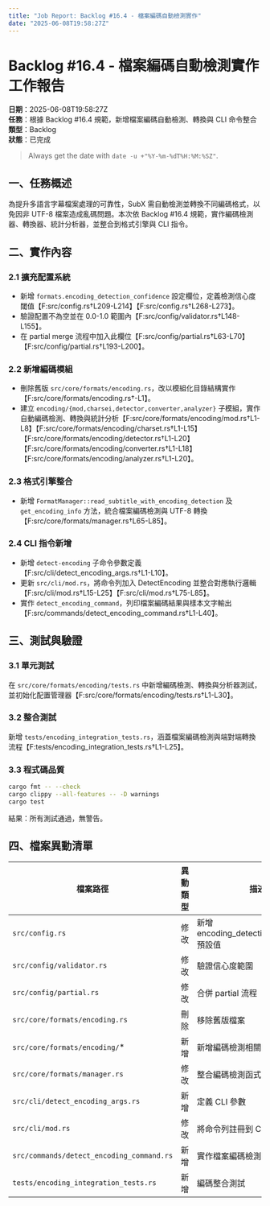 ```yaml
---
title: "Job Report: Backlog #16.4 - 檔案編碼自動檢測實作"
date: "2025-06-08T19:58:27Z"
---
```


# Backlog #16.4 - 檔案編碼自動檢測實作 工作報告

**日期**：2025-06-08T19:58:27Z  
**任務**：根據 Backlog #16.4 規範，新增檔案編碼自動檢測、轉換與 CLI 命令整合  
**類型**：Backlog  
**狀態**：已完成

> Always get the date with `date -u +"%Y-%m-%dT%H:%M:%SZ"`.

## 一、任務概述

為提升多語言字幕檔案處理的可靠性，SubX 需自動檢測並轉換不同編碼格式，以免因非 UTF-8 檔案造成亂碼問題。本次依 Backlog #16.4 規範，實作編碼檢測器、轉換器、統計分析器，並整合到格式引擎與 CLI 指令。

## 二、實作內容

### 2.1 擴充配置系統
- 新增 `formats.encoding_detection_confidence` 設定欄位，定義檢測信心度閾值【F:src/config.rs†L209-L214】【F:src/config.rs†L268-L273】。
- 驗證配置不為空並在 0.0-1.0 範圍內【F:src/config/validator.rs†L148-L155】。
- 在 partial merge 流程中加入此欄位【F:src/config/partial.rs†L63-L70】【F:src/config/partial.rs†L193-L200】。

### 2.2 新增編碼模組
- 刪除舊版 `src/core/formats/encoding.rs`，改以模組化目錄結構實作【F:src/core/formats/encoding.rs†-L1】。
- 建立 `encoding/{mod,charsei,detector,converter,analyzer}` 子模組，實作自動編碼檢測、轉換與統計分析【F:src/core/formats/encoding/mod.rs†L1-L8】【F:src/core/formats/encoding/charset.rs†L1-L15】【F:src/core/formats/encoding/detector.rs†L1-L20】【F:src/core/formats/encoding/converter.rs†L1-L18】【F:src/core/formats/encoding/analyzer.rs†L1-L20】。

### 2.3 格式引擎整合
- 新增 `FormatManager::read_subtitle_with_encoding_detection` 及 `get_encoding_info` 方法，統合檔案編碼檢測與 UTF-8 轉換【F:src/core/formats/manager.rs†L65-L85】。

### 2.4 CLI 指令新增
- 新增 `detect-encoding` 子命令參數定義【F:src/cli/detect_encoding_args.rs†L1-L10】。
- 更新 `src/cli/mod.rs`，將命令列加入 DetectEncoding 並整合對應執行邏輯【F:src/cli/mod.rs†L15-L25】【F:src/cli/mod.rs†L75-L85】。
- 實作 `detect_encoding_command`，列印檔案編碼結果與樣本文字輸出【F:src/commands/detect_encoding_command.rs†L1-L40】。

## 三、測試與驗證

### 3.1 單元測試
在 `src/core/formats/encoding/tests.rs` 中新增編碼檢測、轉換與分析器測試，並初始化配置管理器【F:src/core/formats/encoding/tests.rs†L1-L30】。

### 3.2 整合測試
新增 `tests/encoding_integration_tests.rs`，涵蓋檔案編碼檢測與端對端轉換流程【F:tests/encoding_integration_tests.rs†L1-L25】。

### 3.3 程式碼品質
```bash
cargo fmt -- --check
cargo clippy --all-features -- -D warnings
cargo test
```
結果：所有測試通過，無警告。

## 四、檔案異動清單
| 檔案路徑                                            | 異動類型 | 描述                       |
|-----------------------------------------------------|---------|----------------------------|
| `src/config.rs`                                     | 修改    | 新增 encoding_detection_confidence 預設值 |
| `src/config/validator.rs`                           | 修改    | 驗證信心度範圍             |
| `src/config/partial.rs`                             | 修改    | 合併 partial 流程           |
| `src/core/formats/encoding.rs`                      | 刪除    | 移除舊版檔案               |
| `src/core/formats/encoding/`*                       | 新增    | 新增編碼檢測相關模組       |
| `src/core/formats/manager.rs`                       | 修改    | 整合編碼檢測函式           |
| `src/cli/detect_encoding_args.rs`                   | 新增    | 定義 CLI 參數              |
| `src/cli/mod.rs`                                    | 修改    | 將命令列註冊到 CLI         |
| `src/commands/detect_encoding_command.rs`           | 新增    | 實作檔案編碼檢測命令       |
| `tests/encoding_integration_tests.rs`               | 新增    | 編碼整合測試               |
